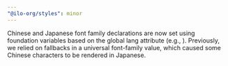 ```yaml
---
"@ilo-org/styles": minor
---
```


Chinese and Japanese font family declarations are now set using foundation variables based on the global lang attribute (e.g., <html lang="zh">). Previously, we relied on fallbacks in a universal font-family value, which caused some Chinese characters to be rendered in Japanese.
